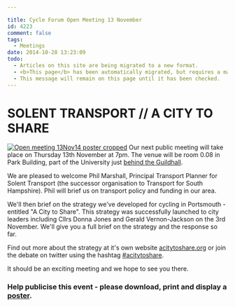 ```yaml
---

title: Cycle Forum Open Meeting 13 November
id: 4223
comment: false
tags:
  - Meetings
date: 2014-10-28 13:23:09
todo:
  - Articles on this site are being migrated to a new format.
  - <b>This page</b> has been automatically migrated, but requires a manual check-&amp;-tune to ensure the format and links all work as expected.
  - This message will remain on this page until it has been checked.
---
```


# SOLENT TRANSPORT // A CITY TO SHARE

[![Open meeting 13Nov14 poster cropped](http://www.pompeybug.co.uk/wp-content/uploads/2014/10/Open-meeting-13Nov14-poster-cropped-300x289.jpg)](http://www.pompeybug.co.uk/wp-content/uploads/2014/10/Open-meeting-13Nov14-poster-cropped.jpg)
Our next public meeting will take place on Thursday 13th November at 7pm. The venue will be room 0.08 in Park Building, part of the University just [behind the Guildhall](http://pompeybug.us5.list-manage.com/track/click?u=2ed916007f1c294faa614a50f&amp;id=ca9cb922ae&amp;e=ce76943ad7 "Park Building").

We are pleased to welcome Phil Marshall, Principal Transport Planner for Solent Transport (the successor organisation to Transport for South Hampshire). Phil will brief us on transport policy and funding in our area.

We'll then brief on the strategy we've developed for cycling in Portsmouth - entitled "A City to Share". This strategy was successfully launched to city leaders including Cllrs Donna Jones and Gerald Vernon-Jackson on the 3rd November. We'll give you a full brief on the strategy and the response so far.

Find out more about the strategy at it's own website [acitytoshare.org](http://acitytoshare.org "A City to Share") or join the debate on twitter using the hashtag [#acitytoshare](https://twitter.com/hashtag/acitytoshare "Join the debate on twitter").

It should be an exciting meeting and we hope to see you there.

### Help publicise this event - please download, print and display a [poster](http://www.pompeybug.co.uk/wp-content/uploads/2014/10/pcf-open-meeting-2014-11-13.pdf "Cycle Forum Open Meeting 13 Nov 14 poster").